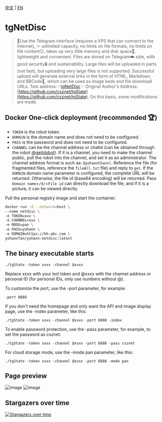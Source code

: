 [中文](https://github.com/Yohann0617/tgNetDisc/blob/master/README.md) | [EN](https://github.com/Yohann0617/tgNetDisc/blob/master/README_EN.md)
# tgNetDisc
>🤖Use the Telegram interface (requires a VPS that can connect to the Internet), ♾️️ unlimited capacity, no limits on file formats, no limits on file content😏, takes up very little memory and disk space📁, lightweight and convenient.
>Files are stored on Telegram☁️ side, with good security🔒 and sustainability.
>Large files will be uploaded in parts (not fast), but uploading very large files is not supported.
>Successful upload will generate external links in the form of HTML, Markdown, and BBCode🔗, which can be used as image beds and file download URLs.
>Test address:☞[tgNetDisc](https://tgnetdisc.19990617.xyz)☜
>Original Author's Address:[https://github.com/csznet/tgState](https://github.com/csznet/tgState), On this basis, some modifications are made.

## Docker One-click deployment (recommended 🏆)
- `TOKEN` is the robot token.
- `DOMAIN` is the domain name and does not need to be configured.
- `PASS` is the password and does not need to be configured.
- `CHANNEL` can be the channel address or chatId (can be obtained through the robot [@getidsbot](https://t.me/getidsbot)). If it is a channel, you need to make the channel public, pull the robot into the channel, and set it as an administrator. The channel address format is such as: `@yohannChannl`. Reference the file (for fragmented files, reference the `fileAll.txt` file) and reply to `get`. If the `DOMAIN` domain name parameter is configured, the complete URL will be returned. Otherwise, the file id (base64 encoding) will be returned. Pass `Domain name`+`/d/`+`File id` can directly download the file, and if it is a picture, it can be viewed directly.

Pull the personal registry image and start the container:

```bash
docker run -d --network=host \
--name netdisc \
-e TOKEN=xxx \
-e CHANNEL=xxx \
-e MODE=pan \
-e PASS=yohann \
-e DOMAIN=https://hh.abc.com \
yohannfan/yohann-netdisc:latest
```

## The binary executable starts
```
./tgState -token xxxx -channel @xxxx
```

Replace xxxx with your bot token and @xxxx with the channel address or personal ID (for personal IDs, only use numbers without @).

To customize the port, use the -port parameter, for example:

```
-port 8888
```

If you don't need the homepage and only want the API and image display page, use the -index parameter, like this:

```
./tgState -token xxxx -channel @xxxx -port 8888 -index
```

To enable password protection, use the -pass parameter, for example, to set the password as csznet:

```
./tgState -token xxxx -channel @xxxx -port 8888 -pass csznet
```

For cloud storage mode, use the -mode pan parameter, like this:

```
./tgState -token xxxx -channel @xxxx -port 8888 -mode pan
```

## Page preview
![image](https://github.com/Yohann0617/tgNetDisc/assets/75626191/729b766c-0cb0-49d3-bca0-130a98867368)
![image](https://github.com/Yohann0617/tgNetDisc/assets/75626191/227b83af-7c83-4b22-ba89-9f21606e44e9)

## Stargazers over time

[![Stargazers over time](https://starchart.cc/Yohann0617/tgNetDisc.svg)](https://starchart.cc/Yohann0617/tgNetDisc)

